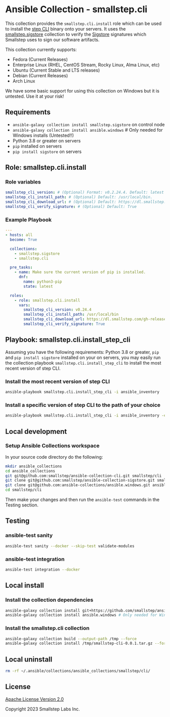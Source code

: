 # Ansible Collection - smallstep.cli

This collection provides the `smallstep.cli.install` role which can be used to install the [step CLI](https://github.com/smallstep/cli) binary onto your servers. It uses the [smallstep.sigstore](https://github.com/smallstep/ansible-collection-sigstore) collection to verify the [Sigstore](https://sigstore.dev/) signatures which Smallstep uses to sign our software artifacts.

This collection currently supports:

* Fedora (Current Releases)
* Enterprise Linux (RHEL, CentOS Stream, Rocky Linux, Alma Linux, etc)
* Ubuntu (Current Stable and LTS releases)
* Debian (Current Releases)
* Arch Linux

We have some basic support for using this collection on Windows but it is untested. Use it at your risk!

## Requirements

* `ansible-galaxy collection install smallstep.sigstore` on control node
* `ansible-galaxy collection install ansible.windows` # Only needed for Windows installs (Untested!!)
* Python 3.8 or greater on servers
* `pip` installed on servers
* `pip install sigstore` on servers

## Role: smallstep.cli.install

### Role variables

```yaml
smallstep_cli_version: # (Optional) Format: v0.2.24.4. Default: latest version
smallstep_cli_install_path: # (Optional) Default: /usr/local/bin.
smallstep_cli_download_url: # (Optional) Default: https://dl.smallstep.com/gh-release/cli/gh-release-header
smallstep_cli_verify_signature: # (Optional) Default: True
```

### Example Playbook

```yaml
---
- hosts: all
  become: True

  collections:
    - smallstep.sigstore
    - smallstep.cli

  pre_tasks:
    - name: Make sure the current version of pip is installed.
      dnf:
        name: python3-pip
        state: latest

  roles:
    - role: smallstep.cli.install
      vars:
        smallstep_cli_version: v0.24.4
        smallstep_cli_install_path: /usr/local/bin
        smallstep_cli_download_url: https://dl.smallstep.com/gh-release/cli/gh-release-header
        smallstep_cli_verify_signature: True
```

## Playbook: smallstep.cli.install_step_cli

Assuming you have the following requirements: Python 3.8 or greater, `pip` and `pip install sigstore` installed on your on servers, you may easily run the collection playbook `smallstep.cli.install_step_cli` to install the most recent version of step CLI.

### Install the most recent version of step CLI

```bash
ansible-playbook smallstep.cli.install_step_cli -i ansible_inventory
```

### Install a specific version of step CLI to the path of your choice

```bash
ansible-playbook smallstep.cli.install_step_cli -i ansible_inventory -e "smallstep_cli_version=v0.24.4" -e "smallstep_cli_install_path=/usr/bin"
```

## Local development

### Setup Ansible Collections workspace

In your source code directory do the following:

```bash
mkdir ansible_collections
cd ansible_collections
git git@github.com:smallstep/ansible-collection-cli.git smallstep/cli
git clone git@github.com:smallstep/ansible-collection-sigstore.git smallstep/sigstore
git clone git@github.com:ansible-collections/ansible.windows.git ansible/windows
cd smallstep/cli
```

Then make your changes and then run the `ansible-test` commands in the Testing section.

## Testing

### ansible-test sanity

```bash
ansible-test sanity --docker --skip-test validate-modules
```

### ansible-test integration

```bash
ansible-test integration --docker
```

## Local install

### Install the collection dependencies

```bash
ansible-galaxy collection install git+https://github.com/smallstep/ansible-collection-sigstore.git
ansible-galaxy collection install ansible.windows # Only needed for Windows installs (Untested!!)
```

### Install the smallstep.cli collection

```bash
ansible-galaxy collection build --output-path /tmp --force
ansible-galaxy collection install /tmp/smallstep-cli-0.0.1.tar.gz --force
```

## Local uninstall

```bash
rm -rf ~/.ansible/collections/ansible_collections/smallstep/cli/
```

## License

[Apache License Version 2.0](http://www.apache.org/licenses/LICENSE-2.0)

Copyright 2023 Smallstep Labs Inc.
